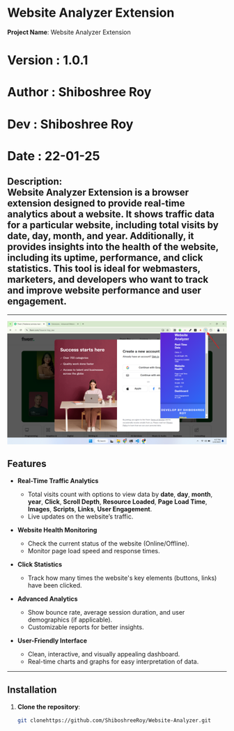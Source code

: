 # Website Analyzer Extension

**Project Name**: Website Analyzer Extension

# Version : 1.0.1
# Author : Shiboshree Roy
# Dev : Shiboshree Roy
# Date : 22-01-25

**Description**:  
Website Analyzer Extension is a browser extension designed to provide real-time analytics about a website. It shows traffic data for a particular website, including total visits by date, day, month, and year. Additionally, it provides insights into the health of the website, including its uptime, performance, and click statistics. This tool is ideal for webmasters, marketers, and developers who want to track and improve website performance and user engagement.
---

---
![Website Analyzer Extension](./app/Images/Project_Demo_img.png)
## Features

- **Real-Time Traffic Analytics**  
  - Total visits count with options to view data by **date**, **day**, **month**,  **year**, **Click**, **Scroll Depth**, **Resource Loaded**, **Page Load Time**, **Images**, **Scripts**, **Links**, **User Engagement**.
  - Live updates on the website’s traffic.

- **Website Health Monitoring**  
  - Check the current status of the website (Online/Offline).
  - Monitor page load speed and response times.
  
- **Click Statistics**  
  - Track how many times the website's key elements (buttons, links) have been clicked.
  
- **Advanced Analytics**  
  - Show bounce rate, average session duration, and user demographics (if applicable).
  - Customizable reports for better insights.

- **User-Friendly Interface**  
  - Clean, interactive, and visually appealing dashboard.
  - Real-time charts and graphs for easy interpretation of data.

---

## Installation

1. **Clone the repository**:  
   ```bash
   git clonehttps://github.com/ShiboshreeRoy/Website-Analyzer.git
